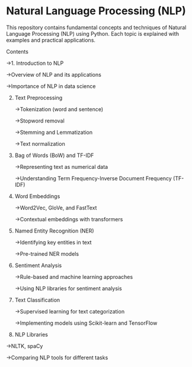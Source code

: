 # Natural Language Processing (NLP)

This repository contains fundamental concepts and techniques of Natural Language Processing (NLP) using Python. Each topic is explained with examples and practical applications.

Contents

   ->1. Introduction to NLP

   ->Overview of NLP and its applications

   ->Importance of NLP in data science

2. Text Preprocessing

   ->Tokenization (word and sentence)

   ->Stopword removal

   ->Stemming and Lemmatization

   ->Text normalization

3. Bag of Words (BoW) and TF-IDF

   ->Representing text as numerical data

   ->Understanding Term Frequency-Inverse Document Frequency (TF-IDF)

4. Word Embeddings

   ->Word2Vec, GloVe, and FastText

   ->Contextual embeddings with transformers

5. Named Entity Recognition (NER)

   ->Identifying key entities in text

   ->Pre-trained NER models

6. Sentiment Analysis

   ->Rule-based and machine learning approaches

   ->Using NLP libraries for sentiment analysis

7. Text Classification

   ->Supervised learning for text categorization

   ->Implementing models using Scikit-learn and TensorFlow

8. NLP Libraries

  ->NLTK, spaCy

  ->Comparing NLP tools for different tasks
